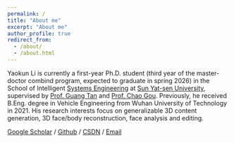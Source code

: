 ```yaml
---
permalink: /
title: "About me"
excerpt: "About me"
author_profile: true
redirect_from: 
  - /about/
  - /about.html
---
```


Yaokun Li is currently a first-year Ph.D. student (third year of the master-doctor combind program, expected to graduate in spring 2026) in the School of Intelligent [Systems Engineering](https://ise.sysu.edu.cn/index.htm) at [Sun Yat-sen University](https://www.sysu.edu.cn/sysuen/), supervised by [Prof. Guang Tan](https://ise.sysu.edu.cn/teacher/teacher01/1354976.htm) and [Prof. Chao Gou](https://chaogou.github.io/). Previously, he received B.Eng. degree in Vehicle Engineering from Wuhan University of Technology in 2021. His research interests focus on generalizable 3D content generation, 3D face/body reconstruction, face analysis and editing.

[Google Scholar](https://scholar.google.com/citations?user=ui5j3QUAAAAJ&hl=en&oi=ao) / [Github](https://github.com/Iron-LYK) / [CSDN](https://blog.csdn.net/DUDUDUTU?spm=1000.2115.3001.5343) / [Email](liyk58@mail2.sysu.edu.cn)
